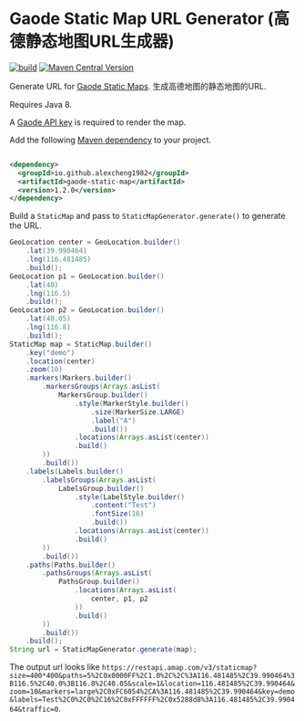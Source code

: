 # Gaode Static Map URL Generator (高德静态地图URL生成器)

[![build](https://github.com/alexcheng1982/gaode-static-map/actions/workflows/build.yaml/badge.svg)](https://github.com/alexcheng1982/gaode-static-map/actions/workflows/build.yaml)
[![Maven Central Version](https://img.shields.io/maven-central/v/io.github.alexcheng1982/gaode-static-map)](https://central.sonatype.com/artifact/io.github.alexcheng1982/gaode-static-map)

Generate URL
for [Gaode Static Maps](https://developer.amap.com/api/webservice/guide/api/staticmaps/).
生成高德地图的静态地图的URL.

Requires Java 8.

A [Gaode API key](https://lbs.amap.com/api/webservice/create-project-and-key) is
required to render the map.

Add the
following [Maven dependency](https://central.sonatype.com/artifact/io.github.alexcheng1982/gaode-static-map)
to your project.

```xml

<dependency>
  <groupId>io.github.alexcheng1982</groupId>
  <artifactId>gaode-static-map</artifactId>
  <version>1.2.0</version>
</dependency>
```

Build a `StaticMap` and pass to `StaticMapGenerator.generate()` to generate the
URL.

```java
GeoLocation center = GeoLocation.builder()
    .lat(39.990464)
    .lng(116.481485)
    .build();
GeoLocation p1 = GeoLocation.builder()
    .lat(40)
    .lng(116.5)
    .build();
GeoLocation p2 = GeoLocation.builder()
    .lat(40.05)
    .lng(116.8)
    .build();
StaticMap map = StaticMap.builder()
    .key("demo")
    .location(center)
    .zoom(10)
    .markers(Markers.builder()
        .markersGroups(Arrays.asList(
            MarkersGroup.builder()
                .style(MarkerStyle.builder()
                    .size(MarkerSize.LARGE)
                    .label("A")
                    .build())
                .locations(Arrays.asList(center))
                .build()
        ))
        .build())
    .labels(Labels.builder()
        .labelsGroups(Arrays.asList(
            LabelsGroup.builder()
                .style(LabelStyle.builder()
                    .content("Test")
                    .fontSize(16)
                    .build())
                .locations(Arrays.asList(center))
                .build()
        ))
        .build())
    .paths(Paths.builder()
        .pathsGroups(Arrays.asList(
            PathsGroup.builder()
                .locations(Arrays.asList(
                    center, p1, p2
                ))
                .build()
        ))
        .build())
    .build();
String url = StaticMapGenerator.generate(map);
```

The output url looks
like `https://restapi.amap.com/v3/staticmap?size=400*400&paths=5%2C0x0000FF%2C1.0%2C%2C%3A116.481485%2C39.990464%3B116.5%2C40.0%3B116.8%2C40.05&scale=1&location=116.481485%2C39.990464&zoom=10&markers=large%2C0xFC6054%2CA%3A116.481485%2C39.990464&key=demo&labels=Test%2C0%2C0%2C16%2C0xFFFFFF%2C0x5288d8%3A116.481485%2C39.990464&traffic=0`.